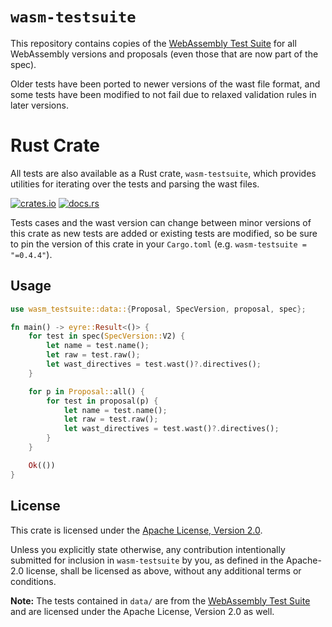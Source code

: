 # `wasm-testsuite`

This repository contains copies of the [WebAssembly Test Suite](https://github.com/WebAssembly/spec/tree/main/test) for all WebAssembly versions and proposals (even those that are now part of the spec).

Older tests have been ported to newer versions of the wast file format, and some tests have been modified to not fail due to relaxed validation rules in later versions.

# Rust Crate

All tests are also available as a Rust crate, `wasm-testsuite`, which provides utilities for iterating over the tests and parsing the wast files.

[![crates.io](https://img.shields.io/crates/v/wasm-testsuite.svg)](https://crates.io/crates/wasm-testsuite)
[![docs.rs](https://docs.rs/wasm-testsuite/badge.svg)](https://docs.rs/wasm-testsuite)

Tests cases and the wast version can change between minor versions of this crate as new tests are added or existing tests are modified, so be sure to pin the version of this crate in your `Cargo.toml` (e.g. `wasm-testsuite = "=0.4.4"`).

## Usage

```rust
use wasm_testsuite::data::{Proposal, SpecVersion, proposal, spec};

fn main() -> eyre::Result<()> {
    for test in spec(SpecVersion::V2) {
        let name = test.name();
        let raw = test.raw();
        let wast_directives = test.wast()?.directives();
    }

    for p in Proposal::all() {
        for test in proposal(p) {
            let name = test.name();
            let raw = test.raw();
            let wast_directives = test.wast()?.directives();
        }
    }

    Ok(())
}
```

## License

This crate is licensed under the [Apache License, Version 2.0](https://github.com/WebAssembly/spec/blob/main/test/LICENSE).

Unless you explicitly state otherwise, any contribution intentionally submitted for inclusion in `wasm-testsuite` by you, as defined in the Apache-2.0 license, shall be licensed as above, without any additional terms or conditions.

**Note:** The tests contained in `data/` are from the [WebAssembly Test Suite](https://github.com/WebAssembly/spec) and are licensed under the Apache License, Version 2.0 as well.

